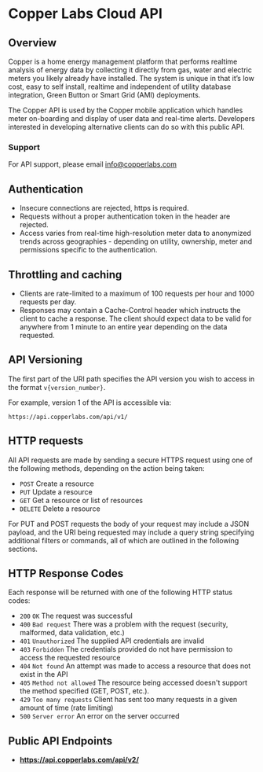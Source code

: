 # Copper Labs Cloud API

## Overview

Copper is a home energy management platform that performs realtime analysis of energy data by collecting it directly from gas, water and electric meters you likely already have installed. The system is unique in that it’s low cost, easy to self install, realtime and independent of utility database integration, Green Button or Smart Grid (AMI) deployments. 

The Copper API is used by the Copper mobile application which handles meter on-boarding and display of user data and real-time alerts. Developers interested in developing alternative clients can do so with this public API.

### Support
For API support, please email info@copperlabs.com

## Authentication
* Insecure connections are rejected, https is required. 
* Requests without a proper authentication token in the header are rejected.
* Access varies from real-time high-resolution meter data to anonymized trends across geographies - depending on utility, ownership, meter and permissions specific to the authentication.

## Throttling and caching
* Clients are rate-limited to a maximum of 100 requests per hour and 1000 requests per day.
* Responses may contain a Cache-Control header which instructs the client to cache a response. The client should expect data to be valid for anywhere from 1 minute to an entire year depending on the data requested.

## API Versioning
The first part of the URI path specifies the API version you wish to access in the format `v{version_number}`. 

For example, version 1 of the API is accessible via:

```no-highlight
https://api.copperlabs.com/api/v1/
```

## HTTP requests
All API requests are made by sending a secure HTTPS request using one of the following methods, depending on the action being taken:

* `POST` Create a resource
* `PUT` Update a resource
* `GET` Get a resource or list of resources
* `DELETE` Delete a resource

For PUT and POST requests the body of your request may include a JSON payload, and the URI being requested may include a query string specifying additional filters or commands, all of which are outlined in the following sections.

## HTTP Response Codes
Each response will be returned with one of the following HTTP status codes:

* `200` `OK` The request was successful
* `400` `Bad request` There was a problem with the request (security, malformed, data validation, etc.)
* `401` `Unauthorized` The supplied API credentials are invalid
* `403` `Forbidden` The credentials provided do not have permission to access the requested resource
* `404` `Not found` An attempt was made to access a resource that does not exist in the API
* `405` `Method not allowed` The resource being accessed doesn't support the method specified (GET, POST, etc.).
* `429` `Too many requests` Client has sent too many requests in a given amount of time (rate limiting) 
* `500` `Server error` An error on the server occurred

## Public API Endpoints
- **https://api.copperlabs.com/api/v2/**




